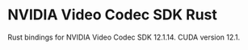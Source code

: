 # NVIDIA Video Codec SDK Rust

Rust bindings for NVIDIA Video Codec SDK 12.1.14.
CUDA version 12.1.
